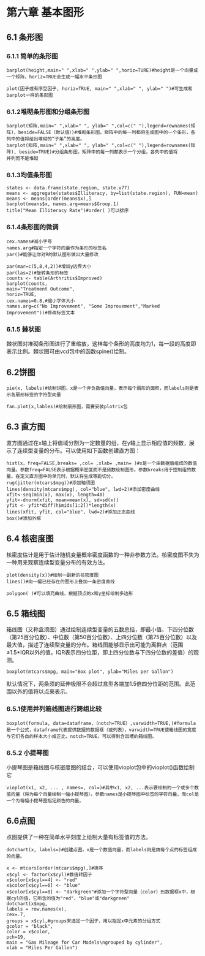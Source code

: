 # 第六章 基本图形

## 6.1 条形图

### 6.1.1 简单的条形图

~~~
barplot(height,main=" ",xlab=" ",ylab=" ",horiz=TURE)#height是一个向量或一个矩阵，horiz=TRUE会生成一幅水平条形图
~~~

~~~
plot(因子或有序型因子, horiz=TRUE, main=" ",xlab=" ", ylab=" ")#可生成和barplot一样的条形图
~~~

### 6.1.2堆砌条形图和分组条形图

~~~
barplot(矩阵,main=" ",xlab=" ", ylab=" ",col=c(" "),legend=rownames(矩阵)，beside=FALSE（默认值）)#堆砌条形图，矩阵中的每一列都将生成图中的一个条形，各列中的值将给出堆砌的“子条”的高度。
barplot(矩阵,main=" ",xlab=" ", ylab=" ",col=c(" "),legend=rownames(矩阵), beside=TRUE)#分组条形图，矩阵中的每一列都表示一个分组，各列中的值将
并列而不是堆砌
~~~

### 6.1.3均值条形图

~~~
states <- data.frame(state.region, state.x77)
means <- aggregate(states$Illiteracy, by=list(state.region), FUN=mean)
means <- means[order(means$x),]
barplot(means$x, names.arg=means$Group.1)
title("Mean Illiteracy Rate")#order( )可以排序
~~~

### 6.1.4条形图的微调

~~~
cex.names#减小字号
names.arg#指定一个字符向量作为条形的标签名
par()#能够让你对R的默认图形做出大量修改
~~~

~~~
par(mar=c(5,8,4,2))#增加y边界大小
par(las=2)#旋转条形的标签
counts <- table(Arthritis$Improved)
barplot(counts,
main="Treatment Outcome",
horiz=TRUE,
cex.names=0.8,#缩小字体大小
names.arg=c("No Improvement", "Some Improvement","Marked Improvement"))#修改标签文本
~~~

### 6.1.5 棘状图

棘状图对堆砌条形图进行了重缩放，这样每个条形的高度均为1，每一段的高度即
表示比例。棘状图可由vcd包中的函数spine()绘制。

## 6.2饼图

~~~
pie(x, labels)#绘制饼图，x是一个非负数值向量，表示每个扇形的面积，而labels则是表示各扇形标签的字符型向量
~~~

~~~
fan.plot(x,lables)#绘制扇形图，需要安装plotrix包
~~~

## 6.3 直方图

直方图通过在x轴上将值域分割为一定数量的组，在y轴上显示相应值的频数，展示了连续型变量的分布。可以使用如下函数创建直方图：

~~~
hist(x，freq=FALSE,breaks= ,col= ,xlab= ,main= )#x是一个由数据值组成的数值向量。参数freq=FALSE表示根据概率密度而不是频数绘制图形。参数breaks用于控制组的数量。在定义直方图中的单元时，默认将生成等距切分。
rug(jitter(mtcars$mpg))#添加轴须图
lines(density(mtcars$mpg), col="blue", lwd=2)#添加密度曲线
xfit<-seq(min(x), max(x), length=40)
yfit<-dnorm(xfit, mean=mean(x), sd=sd(x))
yfit <- yfit*diff(h$mids[1:2])*length(x)
lines(xfit, yfit, col="blue", lwd=2)#添加正态曲线
box()#添加外框
~~~

## 6.4 核密度图

核密度估计是用于估计随机变量概率密度函数的一种非参数方法。核密度图不失为一种用来观察连续型变量分布的有效方法。

~~~
plot(density(x))#绘制一副新的核密度图
lines()#向一幅已经存在的图形上叠加一条密度曲线
~~~

~~~
polygon( )#可以填充曲线，根据顶点的x和y坐标绘制多边形
~~~

## 6.5 箱线图

箱线图（又称盒须图）通过绘制连续型变量的五数总括，即最小值、下四分位数（第25百分位数）、中位数（第50百分位数）、上四分位数（第75百分位数）以及最大值，描述了连续型变量的分布。箱线图能够显示出可能为离群点（范围±1.5*IQR以外的值，IQR表示四分位距，即上四分位数与下四分位数的差值）的观测。

~~~
boxplot(mtcars$mpg, main="Box plot", ylab="Miles per Gallon")
~~~

默认情况下，两条须的延伸极限不会超过盒型各端加1.5倍四分位距的范围。此范围以外的值将以点来表示。

### 6.5.1使用并列箱线图进行跨组比较

~~~
boxplot(formula, data=dataframe，（notch=TRUE）,varwidth=TRUE,)#formula是一个公式，dataframe代表提供数据的数据框（或列表），varwidth=TRUE使箱线图的宽度与它们各自的样本大小成正比，notch=TRUE，可以得到含凹槽的箱线图。
~~~

### 6.5.2 小提琴图

小提琴图是箱线图与核密度图的结合，可以使用vioplot包中的vioplot()函数绘制它

~~~
vioplot(x1, x2, ... , names=, col=)#其中x1, x2, ...表示要绘制的一个或多个数值向量（将为每个向量绘制一幅小提琴图）。参数names是小提琴图中标签的字符向量，而col是一个为每幅小提琴图指定颜色的向量。
~~~

## 6.6点图

点图提供了一种在简单水平刻度上绘制大量有标签值的方法。

~~~
dotchart(x, labels=)#创建点图，x是一个数值向量，而labels则是由每个点的标签组成的向量。
~~~

~~~
x <- mtcars[order(mtcars$mpg),]#排序
x$cyl <- factor(x$cyl)#数值转因子
x$color[x$cyl==4] <- "red"
x$color[x$cyl==6] <- "blue"
x$color[x$cyl==8] <- "darkgreen"#添加一个字符型向量（color）到数据框x中，根据cyl的值，它所含的值为"red"、"blue"或"darkgreen"
dotchart(x$mpg,
labels = row.names(x),
cex=.7,
groups = x$cyl,#groups来选定一个因子，用以指定x中元素的分组方式
gcolor = "black",
color = x$color,
pch=19,
main = "Gas Mileage for Car Models\ngrouped by cylinder",
xlab = "Miles Per Gallon")
~~~
